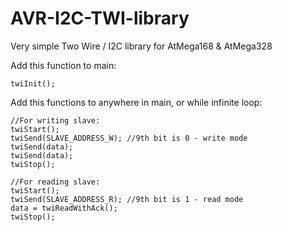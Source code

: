 # AVR-I2C-TWI-library
Very simple Two Wire / I2C library for AtMega168 & AtMega328

Add this function to main:
   
    twiInit();

Add this functions to anywhere in main, or while infinite loop:
    
    //For writing slave:
    twiStart();
    twiSend(SLAVE_ADDRESS_W); //9th bit is 0 - write mode
    twiSend(data);
    twiSend(data);
    twiStop();

    //For reading slave:
    twiStart();
    twiSend(SLAVE_ADDRESS_R); //9th bit is 1 - read mode
    data = twiReadWithAck();
    twiStop();
